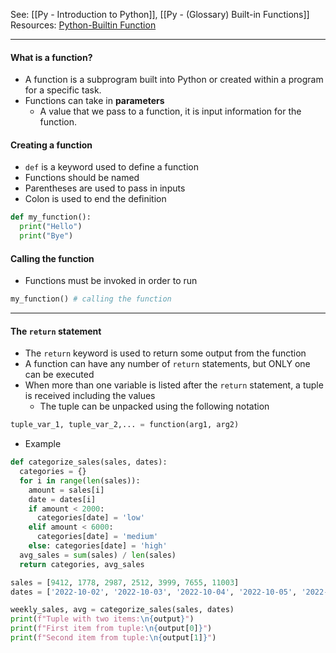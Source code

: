 See: [[Py - Introduction to Python]], [[Py - (Glossary) Built-in Functions]]
Resources: [Python-Builtin Function](https://docs.python.org/3/library/functions.html)

---
#### What is a function?
* A function is a subprogram built into Python or created within a program for a specific task.
* Functions can take in **parameters**
	* A value that we pass to a function, it is input information for the function.

#### Creating a function
* `def` is a keyword used to define a function
* Functions should be named
* Parentheses are used to pass in inputs
* Colon is used to end the definition
```Python
def my_function():
  print("Hello")
  print("Bye")
```

#### Calling the function
* Functions must be invoked in order to run
```Python
my_function() # calling the function
```


---
#### The `return` statement
* The `return` keyword is used to return some output from the function
* A function can have any number of `return` statements, but ONLY one can be executed
* When more than one variable is listed after the `return` statement, a tuple is received including the values
	* The tuple can be unpacked using the following notation
```python
tuple_var_1, tuple_var_2,... = function(arg1, arg2)
```
* Example
```Python
def categorize_sales(sales, dates): 
  categories = {} 
  for i in range(len(sales)): 
    amount = sales[i] 
    date = dates[i] 
    if amount < 2000: 
      categories[date] = 'low' 
    elif amount < 6000: 
      categories[date] = 'medium' 
    else: categories[date] = 'high' 
  avg_sales = sum(sales) / len(sales) 
  return categories, avg_sales 

sales = [9412, 1778, 2987, 2512, 3999, 7655, 11003] 
dates = ['2022-10-02', '2022-10-03', '2022-10-04', '2022-10-05', '2022-10-06', '2022-10-07', '2022-10-08']

weekly_sales, avg = categorize_sales(sales, dates)
print(f"Tuple with two items:\n{output}") 
print(f"First item from tuple:\n{output[0]}") 
print(f"Second item from tuple:\n{output[1]}")
```
